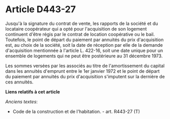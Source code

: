 # Article D443-27

Jusqu'à la signature du contrat de vente, les rapports de la société et du locataire coopérateur qui a opté pour
l'acquisition de son logement continuent d'être régis par le contrat de location coopérative ou le bail. Toutefois, le point
de départ du paiement par annuités du prix d'acquisition est, au choix de la société, soit la date de réception par elle de
la demande d'acquisition mentionnée à l'article L. 422-16, soit une date unique pour un ensemble de logements qui ne peut
être postérieure au 31 décembre 1973. 

Les sommes versées par les associés au titre de l'amortissement du capital dans les annuités d'emprunt entre le 1er janvier
1972 et le point de départ du paiement par annuités du prix d'acquisition s'imputent sur la dernière de ces annuités.

**Liens relatifs à cet article**

_Anciens textes_:

  - Code de la construction et de l'habitation. - art. R443-27 (T)
